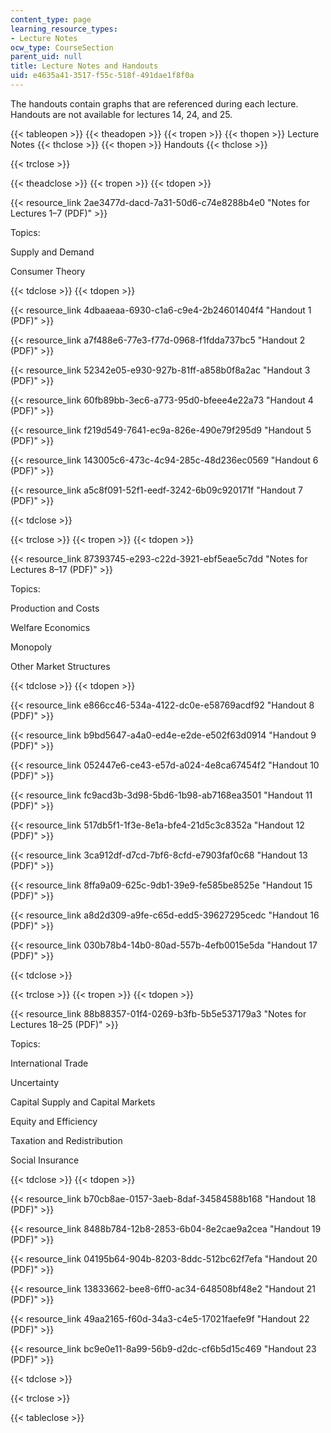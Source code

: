 ```yaml
---
content_type: page
learning_resource_types:
- Lecture Notes
ocw_type: CourseSection
parent_uid: null
title: Lecture Notes and Handouts
uid: e4635a41-3517-f55c-518f-491dae1f8f0a
---
```


The handouts contain graphs that are referenced during each lecture. Handouts are not available for lectures 14, 24, and 25. 

{{< tableopen >}}
{{< theadopen >}}
{{< tropen >}}
{{< thopen >}}
Lecture Notes
{{< thclose >}}
{{< thopen >}}
Handouts
{{< thclose >}}

{{< trclose >}}

{{< theadclose >}}
{{< tropen >}}
{{< tdopen >}}


{{< resource_link 2ae3477d-dacd-7a31-50d6-c74e8288b4e0 "Notes for Lectures 1–7 (PDF)" >}}

Topics:

Supply and Demand

Consumer Theory


{{< tdclose >}}
{{< tdopen >}}


{{< resource_link 4dbaaeaa-6930-c1a6-c9e4-2b24601404f4 "Handout 1 (PDF)" >}}

{{< resource_link a7f488e6-77e3-f77d-0968-f1fdda737bc5 "Handout 2 (PDF)" >}}

{{< resource_link 52342e05-e930-927b-81ff-a858b0f8a2ac "Handout 3 (PDF)" >}}

{{< resource_link 60fb89bb-3ec6-a773-95d0-bfeee4e22a73 "Handout 4 (PDF)" >}}

{{< resource_link f219d549-7641-ec9a-826e-490e79f295d9 "Handout 5 (PDF)" >}}

{{< resource_link 143005c6-473c-4c94-285c-48d236ec0569 "Handout 6 (PDF)" >}}

{{< resource_link a5c8f091-52f1-eedf-3242-6b09c920171f "Handout 7 (PDF)" >}}


{{< tdclose >}}

{{< trclose >}}
{{< tropen >}}
{{< tdopen >}}


{{< resource_link 87393745-e293-c22d-3921-ebf5eae5c7dd "Notes for Lectures 8–17 (PDF)" >}}

Topics:

Production and Costs

Welfare Economics

Monopoly

Other Market Structures


{{< tdclose >}}
{{< tdopen >}}


{{< resource_link e866cc46-534a-4122-dc0e-e58769acdf92 "Handout 8 (PDF)" >}}

{{< resource_link b9bd5647-a4a0-ed4e-e2de-e502f63d0914 "Handout 9 (PDF)" >}}

{{< resource_link 052447e6-ce43-e57d-a024-4e8ca67454f2 "Handout 10 (PDF)" >}}

{{< resource_link fc9acd3b-3d98-5bd6-1b98-ab7168ea3501 "Handout 11 (PDF)" >}}

{{< resource_link 517db5f1-1f3e-8e1a-bfe4-21d5c3c8352a "Handout 12 (PDF)" >}}

{{< resource_link 3ca912df-d7cd-7bf6-8cfd-e7903faf0c68 "Handout 13 (PDF)" >}}

{{< resource_link 8ffa9a09-625c-9db1-39e9-fe585be8525e "Handout 15 (PDF)" >}}

{{< resource_link a8d2d309-a9fe-c65d-edd5-39627295cedc "Handout 16 (PDF)" >}}

{{< resource_link 030b78b4-14b0-80ad-557b-4efb0015e5da "Handout 17 (PDF)" >}}


{{< tdclose >}}

{{< trclose >}}
{{< tropen >}}
{{< tdopen >}}


{{< resource_link 88b88357-01f4-0269-b3fb-5b5e537179a3 "Notes for Lectures 18–25 (PDF)" >}}

Topics:

International Trade

Uncertainty

Capital Supply and Capital Markets

Equity and Efficiency

Taxation and Redistribution

Social Insurance


{{< tdclose >}}
{{< tdopen >}}


{{< resource_link b70cb8ae-0157-3aeb-8daf-34584588b168 "Handout 18 (PDF)" >}}

{{< resource_link 8488b784-12b8-2853-6b04-8e2cae9a2cea "Handout 19 (PDF)" >}}

{{< resource_link 04195b64-904b-8203-8ddc-512bc62f7efa "Handout 20 (PDF)" >}}

{{< resource_link 13833662-bee8-6ff0-ac34-648508bf48e2 "Handout 21 (PDF)" >}}

{{< resource_link 49aa2165-f60d-34a3-c4e5-17021faefe9f "Handout 22 (PDF)" >}}

{{< resource_link bc9e0e11-8a99-56b9-d2dc-cf6b5d15c469 "Handout 23 (PDF)" >}}


{{< tdclose >}}

{{< trclose >}}

{{< tableclose >}}